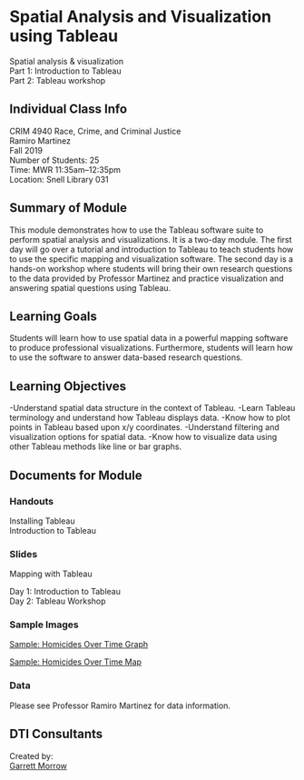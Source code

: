 # Spatial Analysis and Visualization using Tableau
Spatial analysis & visualization<br>
Part 1: Introduction to Tableau<br>
Part 2: Tableau workshop<br>

## Individual Class Info
CRIM 4940 Race, Crime, and Criminal Justice
<br>
Ramiro Martinez
<br>
Fall 2019
<br>
Number of Students: 25
<br>
Time: MWR 11:35am–12:35pm
<br>
Location: Snell Library 031<br>

## Summary of Module
This module demonstrates how to use the Tableau software suite to perform spatial analysis and visualizations. It is a two-day module. The first day will go over a tutorial and introduction to Tableau to teach students how to use the specific mapping and visualization software. The second day is a hands-on workshop where students will bring their own research questions to the data provided by Professor Martinez and practice visualization and answering spatial questions using Tableau. 

## Learning Goals
Students will learn how to use spatial data in a powerful mapping software to produce professional visualizations. Furthermore, students will learn how to use the software to answer data-based research questions.

## Learning Objectives
-Understand spatial data structure in the context of Tableau.
-Learn Tableau terminology and understand how Tableau displays data.
-Know how to plot points in Tableau based upon x/y coordinates.
-Understand filtering and visualization options for spatial data.
-Know how to visualize data using other Tableau methods like line or bar graphs.

## Documents for Module

### Handouts

Installing Tableau
<br/>
Introduction to Tableau

### Slides

Mapping with Tableau

Day 1: Introduction to Tableau
<br>
Day 2: Tableau Workshop

### Sample Images

[Sample: Homicides Over Time Graph](https://github.com/NULabNortheastern/digitalassignmentshowcase/blob/master/mapping/race_crime_criminal_justice-fall2019-martinez/Sample_Images/Tableau_Murders_Over_Time_Graph.png)

[Sample: Homicides Over Time Map](https://github.com/NULabNortheastern/digitalassignmentshowcase/blob/master/mapping/race_crime_criminal_justice-fall2019-martinez/Sample_Images/Tableau_Presentation_Export.jpg)

### Data
Please see Professor Ramiro Martinez for data information.

## DTI Consultants
Created by:<br>
[Garrett Morrow](morrow.g@husky.neu.edu)
